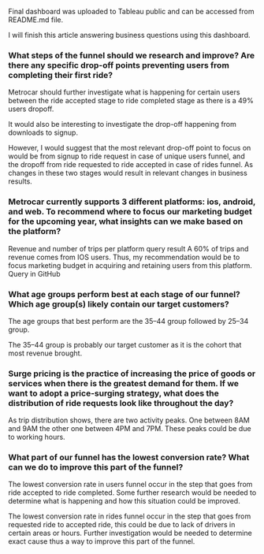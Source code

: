 Final dashboard was uploaded to Tableau public and can be accessed from README.md file.

I will finish this article answering business questions using this dashboard.


### What steps of the funnel should we research and improve? Are there any specific drop-off points preventing users from completing their first ride?


Metrocar should further investigate what is happening for certain users between the ride accepted stage to ride completed stage as there is a 49% users dropoff.

It would also be interesting to investigate the drop-off happening from downloads to signup.

However, I would suggest that the most relevant drop-off point to focus on would be from signup to ride request in case of unique users funnel, and the dropoff from ride requested to ride accepted in case of rides funnel. As changes in these two stages would result in relevant changes in business results.


### Metrocar currently supports 3 different platforms: ios, android, and web. To recommend where to focus our marketing budget for the upcoming year, what insights can we make based on the platform?


Revenue and number of trips per platform query result
A 60% of trips and revenue comes from IOS users. Thus, my recommendation would be to focus marketing budget in acquiring and retaining users from this platform. Query in GitHub


### What age groups perform best at each stage of our funnel? Which age group(s) likely contain our target customers?


The age groups that best perform are the 35–44 group followed by 25–34 group.

The 35–44 group is probably our target customer as it is the cohort that most revenue brought.


### Surge pricing is the practice of increasing the price of goods or services when there is the greatest demand for them. If we want to adopt a price-surging strategy, what does the distribution of ride requests look like throughout the day?


As trip distribution shows, there are two activity peaks. One between 8AM and 9AM the other one between 4PM and 7PM. These peaks could be due to working hours.


### What part of our funnel has the lowest conversion rate? What can we do to improve this part of the funnel?


The lowest conversion rate in users funnel occur in the step that goes from ride accepted to ride completed. Some further research would be needed to determine what is happening and how this situation could be improved.

The lowest conversion rate in rides funnel occur in the step that goes from requested ride to accepted ride, this could be due to lack of drivers in certain areas or hours. Further investigation would be needed to determine exact cause thus a way to improve this part of the funnel.
